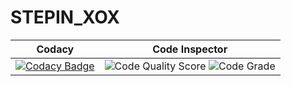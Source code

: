 # STEPIN_XOX
| Codacy | Code Inspector |
| --- | --- |
| [![Codacy Badge](https://app.codacy.com/project/badge/Grade/6c34e309f03e498d9aeca45e24a2c819)](https://www.codacy.com/gh/purvithask/STEPIN_XOX/dashboard?utm_source=github.com&amp;utm_medium=referral&amp;utm_content=purvithask/STEPIN_XOX&amp;utm_campaign=Badge_Grade) | ![Code Quality Score](https://www.code-inspector.com/project/28329/score/svg) ![Code Grade](https://www.code-inspector.com/project/28329/status/svg) |
